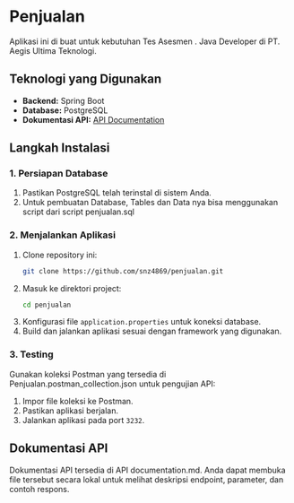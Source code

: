 # Penjualan

Aplikasi ini di buat untuk kebutuhan Tes Asesmen . Java Developer di PT. Aegis Ultima Teknologi.

## Teknologi yang Digunakan

- **Backend:** Spring Boot
- **Database:** PostgreSQL
- **Dokumentasi API:** [API Documentation](#api-documentation)

## Langkah Instalasi

### 1. Persiapan Database
1. Pastikan PostgreSQL telah terinstal di sistem Anda.
2. Untuk pembuatan Database, Tables dan Data nya bisa menggunakan script dari script penjualan.sql


### 2. Menjalankan Aplikasi
1. Clone repository ini:
   ```bash
   git clone https://github.com/snz4869/penjualan.git
   ```
2. Masuk ke direktori project:
   ```bash
   cd penjualan
   ```
3. Konfigurasi file `application.properties` untuk koneksi database.
4. Build dan jalankan aplikasi sesuai dengan framework yang digunakan.

### 3. Testing
Gunakan koleksi Postman yang tersedia di Penjualan.postman_collection.json untuk pengujian API:

1. Impor file koleksi ke Postman.
2. Pastikan aplikasi berjalan.
3. Jalankan aplikasi pada port `3232`.

## Dokumentasi API

Dokumentasi API tersedia di API documentation.md. Anda dapat membuka file tersebut secara lokal untuk melihat deskripsi endpoint, parameter, dan contoh respons.
